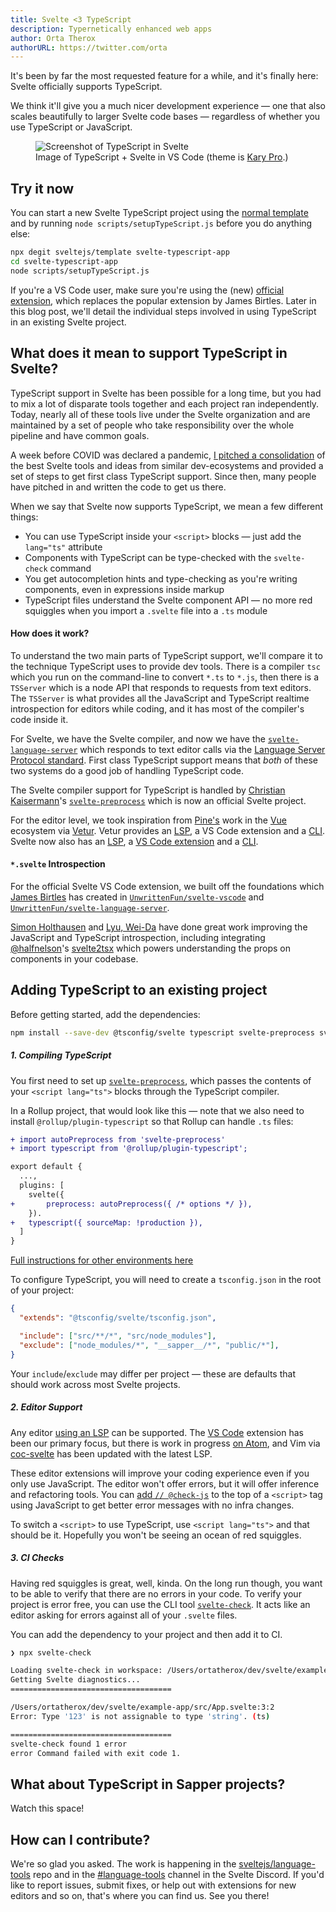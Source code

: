 ```yaml
---
title: Svelte <3 TypeScript
description: Typernetically enhanced web apps
author: Orta Therox
authorURL: https://twitter.com/orta
---
```


It's been by far the most requested feature for a while, and it's finally here: Svelte officially supports TypeScript.

We think it'll give you a much nicer development experience — one that also scales beautifully to larger Svelte code bases — regardless of whether you use TypeScript or JavaScript.

<figure>
	<img alt="Screenshot of TypeScript in Svelte" src="media/svelte-ts.png">
	<figcaption>Image of TypeScript + Svelte in VS Code (theme is <a href="https://marketplace.visualstudio.com/items?itemName=karyfoundation.theme-karyfoundation-themes">Kary Pro</a>.)</figcaption>
</figure>


## Try it now

You can start a new Svelte TypeScript project using the [normal template](https://github.com/sveltejs/template) and by running `node scripts/setupTypeScript.js` before you do anything else:

```bash
npx degit sveltejs/template svelte-typescript-app
cd svelte-typescript-app
node scripts/setupTypeScript.js
```

If you're a VS Code user, make sure you're using the (new) [official extension](https://marketplace.visualstudio.com/items?itemName=svelte.svelte-vscode), which replaces the popular extension by James Birtles.
Later in this blog post, we'll detail the individual steps involved in using TypeScript in an existing Svelte project.

## What does it mean to support TypeScript in Svelte?

TypeScript support in Svelte has been possible for a long time, but you had to mix a lot of disparate tools together and each project ran independently. Today, nearly all of these tools live under the Svelte organization and are maintained by a set of people who take responsibility over the whole pipeline and have common goals.

A week before COVID was declared a pandemic, [I pitched a consolidation](https://github.com/sveltejs/svelte/issues/4518) of the best Svelte tools and ideas from similar dev-ecosystems and provided a set of steps to get first class TypeScript support. Since then, many people have pitched in and written the code to get us there.

When we say that Svelte now supports TypeScript, we mean a few different things:

* You can use TypeScript inside your `<script>` blocks — just add the `lang="ts"` attribute
* Components with TypeScript can be type-checked with the `svelte-check` command
* You get autocompletion hints and type-checking as you're writing components, even in expressions inside markup
* TypeScript files understand the Svelte component API — no more red squiggles when you import a `.svelte` file into a `.ts` module

#### How does it work?

To understand the two main parts of TypeScript support, we'll compare it to the technique TypeScript uses to provide dev tools. There is a compiler `tsc` which you run on the command-line to convert `*.ts` to `*.js`, then there is a `TSServer` which is a node API that responds to requests from text editors. The `TSServer` is what provides all the JavaScript and TypeScript realtime introspection for editors while coding, and it has most of the compiler's code inside it.

For Svelte, we have the Svelte compiler, and now we have the [`svelte-language-server`](https://github.com/sveltejs/language-tools/tree/master/packages/language-server#svelte-language-server) which responds to text editor calls via the [Language Server Protocol standard](https://microsoft.github.io//language-server-protocol/overviews/lsp/overview/). First class TypeScript support means that _both_ of these two systems do a good job of handling TypeScript code.

The Svelte compiler support for TypeScript is handled by [Christian Kaisermann](https://github.com/kaisermann)'s [`svelte-preprocess`](https://github.com/sveltejs/svelte-preprocess#svelte-preprocess) which is now an official Svelte project.

For the editor level, we took inspiration from [Pine's](https://github.com/octref) work in the [Vue](https://vuejs.org) ecosystem via [Vetur](https://github.com/vuejs/vetur). Vetur provides an [LSP](https://github.com/vuejs/vetur/blob/master/server), a VS Code extension and a [CLI](https://github.com/vuejs/vetur/blob/master/vti). Svelte now also has an [LSP](https://github.com/sveltejs/language-tools/blob/master/packages/language-server), a [VS Code extension](https://github.com/sveltejs/language-tools/blob/master/packages/svelte-vscode) and a [CLI](https://github.com/sveltejs/language-tools/blob/master/packages/svelte-check).


#### `*.svelte` Introspection

For the official Svelte VS Code extension, we built off the foundations which [James Birtles](https://github.com/UnwrittenFun) has created in [`UnwrittenFun/svelte-vscode`](https://github.com/UnwrittenFun/svelte-vscode) and [`UnwrittenFun/svelte-language-server`](https://github.com/UnwrittenFun/svelte-language-server/).

[Simon Holthausen](https://github.com/dummdidumm) and [Lyu, Wei-Da](https://github.com/jasonlyu123) have done great work improving the JavaScript and TypeScript introspection, including integrating [@halfnelson](https://github.com/halfnelson)'s [svelte2tsx](https://github.com/sveltejs/language-tools/tree/master/packages/svelte2tsx#svelte2tsx) which powers understanding the props on components in your codebase.


## Adding TypeScript to an existing project

Before getting started, add the dependencies:

```bash
npm install --save-dev @tsconfig/svelte typescript svelte-preprocess svelte-check
```

##### 1. Compiling TypeScript

You first need to set up [`svelte-preprocess`](https://github.com/sveltejs/svelte-preprocess#svelte-preprocess), which passes the contents of your `<script lang="ts">` blocks through the TypeScript compiler.

In a Rollup project, that would look like this — note that we also need to install `@rollup/plugin-typescript` so that Rollup can handle `.ts` files:

```diff
+ import autoPreprocess from 'svelte-preprocess'
+ import typescript from '@rollup/plugin-typescript';

export default {
  ...,
  plugins: [
    svelte({
+       preprocess: autoPreprocess({ /* options */ }),
    }).
+   typescript({ sourceMap: !production }),
  ]
}
```

[Full instructions for other environments here](https://github.com/sveltejs/svelte-preprocess#usage)

To configure TypeScript, you will need to create a `tsconfig.json` in the root of your project:

```json
{
  "extends": "@tsconfig/svelte/tsconfig.json",

  "include": ["src/**/*", "src/node_modules"],
  "exclude": ["node_modules/*", "__sapper__/*", "public/*"],
}
```

Your `include`/`exclude` may differ per project — these are defaults that should work across most Svelte projects.

##### 2. Editor Support

Any editor [using an LSP](https://langserver.org/#implementations-client) can be supported. The [VS Code](https://marketplace.visualstudio.com/items?itemName=svelte.svelte-vscode) extension has been our primary focus, but there is work in progress [on Atom](https://github.com/sveltejs/language-tools/pull/160), and Vim via [coc-svelte](https://github.com/coc-extensions/coc-svelte) has been updated with the latest LSP.

These editor extensions will improve your coding experience even if you only use JavaScript. The editor won't offer errors, but it will offer inference and refactoring tools. You can [add `// @check-js`](https://www.staging-typescript.org/docs/handbook/intro-to-js-ts.html) to the top of a `<script>` tag using JavaScript to get better error messages with no infra changes.

To switch a `<script>` to use TypeScript, use `<script lang="ts">` and that should be it. Hopefully you won't be seeing an ocean of red squiggles.

##### 3. CI Checks

Having red squiggles is great, well, kinda. On the long run though, you want to be able to verify that there are no errors in your code. To verify your project is error free, you can use the CLI tool [`svelte-check`](https://www.npmjs.com/package/svelte-check). It acts like an editor asking for errors against all of your `.svelte` files.

You can add the dependency to your project and then add it to CI.

```bash
❯ npx svelte-check

Loading svelte-check in workspace: /Users/ortatherox/dev/svelte/example-app
Getting Svelte diagnostics...
====================================

/Users/ortatherox/dev/svelte/example-app/src/App.svelte:3:2
Error: Type '123' is not assignable to type 'string'. (ts)

====================================
svelte-check found 1 error
error Command failed with exit code 1.
```

## What about TypeScript in Sapper projects?

Watch this space!

## How can I contribute?

We're so glad you asked. The work is happening in the [sveltejs/language-tools](https://github.com/sveltejs/language-tools) repo and in the [#language-tools](https://discord.gg/enV6v8K) channel in the Svelte Discord. If you'd like to report issues, submit fixes, or help out with extensions for new editors and so on, that's where you can find us. See you there!
